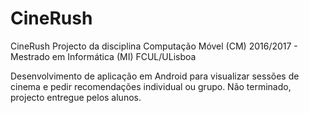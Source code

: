 # CineRush
CineRush Projecto da disciplina Computação Móvel (CM) 2016/2017 - Mestrado em Informática (MI) FCUL/ULisboa

Desenvolvimento de aplicação em Android para visualizar sessões de cinema e pedir recomendações individual ou grupo.
Não terminado, projecto entregue pelos alunos.
